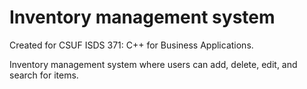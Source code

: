 # Inventory management system
Created for CSUF ISDS 371: C++ for Business Applications.

Inventory management system where users can add, delete, edit, and search for items.
